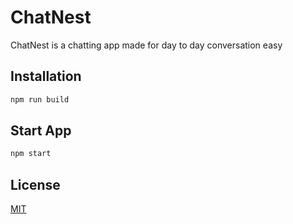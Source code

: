 # ChatNest

ChatNest is a chatting app made for day to day conversation easy

## Installation

```bash
npm run build
```
## Start App

```bash
npm start
```

## License

[MIT](https://choosealicense.com/licenses/mit/)
